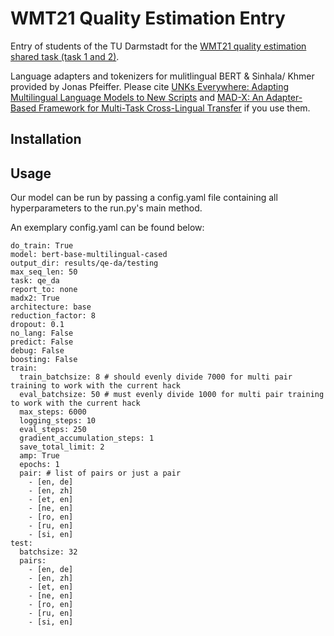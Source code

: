 # WMT21 Quality Estimation Entry

Entry of students of the TU Darmstadt for the [WMT21 quality estimation shared task (task 1 and 2)](http://statmt.org/wmt21/quality-estimation-task.html).

Language adapters and tokenizers for mulitlingual BERT & Sinhala/ Khmer provided by Jonas Pfeiffer.
Please cite [UNKs Everywhere: Adapting Multilingual Language Models to New Scripts](https://arxiv.org/abs/2012.15562) 
and [MAD-X: An Adapter-Based Framework for Multi-Task Cross-Lingual Transfer](https://arxiv.org/abs/2005.00052) if you use them.

## Installation

## Usage
Our model can be run by passing a config.yaml file containing all hyperparameters to the run.py's main method.

An exemplary config.yaml can be found below:
```
do_train: True
model: bert-base-multilingual-cased
output_dir: results/qe-da/testing
max_seq_len: 50
task: qe_da
report_to: none
madx2: True
architecture: base
reduction_factor: 8
dropout: 0.1
no_lang: False
predict: False
debug: False
boosting: False
train:
  train_batchsize: 8 # should evenly divide 7000 for multi pair training to work with the current hack
  eval_batchsize: 50 # must evenly divide 1000 for multi pair training to work with the current hack
  max_steps: 6000
  logging_steps: 10
  eval_steps: 250
  gradient_accumulation_steps: 1
  save_total_limit: 2
  amp: True
  epochs: 1
  pair: # list of pairs or just a pair
    - [en, de]
    - [en, zh]
    - [et, en]
    - [ne, en]
    - [ro, en]
    - [ru, en]
    - [si, en]
test:
  batchsize: 32
  pairs:
    - [en, de]
    - [en, zh]
    - [et, en]
    - [ne, en]
    - [ro, en]
    - [ru, en]
    - [si, en]

```

